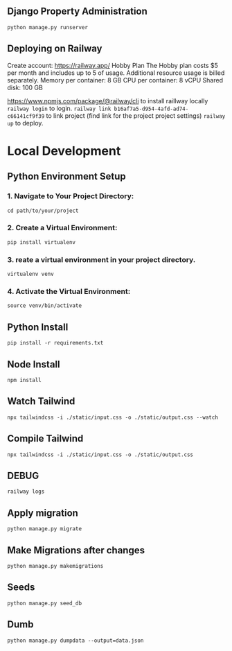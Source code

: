 ## Django Property Administration

```python manage.py runserver       ```

## Deploying on Railway
Create account: https://railway.app/
Hobby Plan
The Hobby plan costs $5 per month and includes up to 5 of usage. Additional resource usage is billed separately.
Memory per container: 8 GB
CPU per container: 8 vCPU
Shared disk: 100 GB

https://www.npmjs.com/package/@railway/cli to install raillway locally
```railway login``` to login.
```railway link b16af7a5-d954-4afd-ad74-c66141cf9f39``` to link project (find link for the project project settings)
```railway up``` to deploy.


# Local Development

## Python Environment Setup

### 1. Navigate to Your Project Directory:
```cd path/to/your/project```

### 2. Create a Virtual Environment:
 ```pip install virtualenv```

### 3. reate a virtual environment in your project directory.
```virtualenv venv```

### 4. Activate the Virtual Environment:
 ```source venv/bin/activate```

## Python Install
```pip install -r requirements.txt```

## Node Install
```npm install```

## Watch Tailwind
```npx tailwindcss -i ./static/input.css -o ./static/output.css --watch```

## Compile Tailwind
```npx tailwindcss -i ./static/input.css -o ./static/output.css```


## DEBUG
```railway logs```

## Apply migration
```python manage.py migrate```

## Make Migrations after changes
```python manage.py makemigrations```


## Seeds
```python manage.py seed_db```


## Dumb 
```python manage.py dumpdata --output=data.json```